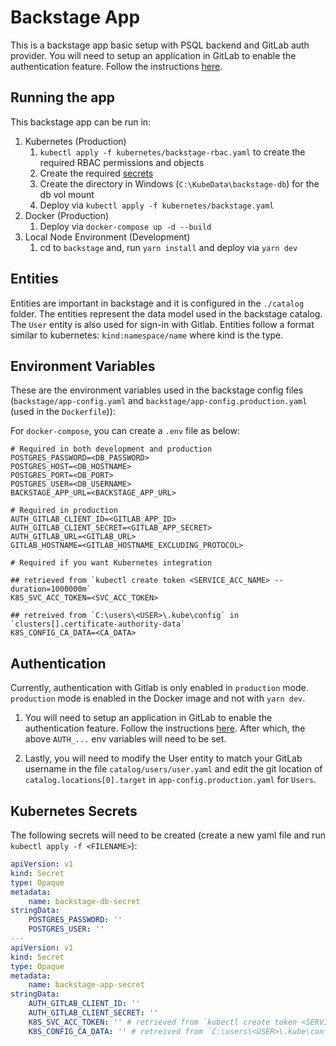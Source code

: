 # Backstage App

This is a backstage app basic setup with PSQL backend and GitLab auth provider. You will need to setup an application in GitLab to enable the authentication feature. Follow the instructions [here](https://backstage.io/docs/auth/gitlab/provider/).

## Running the app

This backstage app can be run in:

1. Kubernetes (Production)
    1. `kubectl apply -f kubernetes/backstage-rbac.yaml` to create the required RBAC permissions and objects
    1. Create the required [secrets](#kubernetes-secrets)
    1. Create the directory in Windows (`C:\KubeData\backstage-db`) for the db vol mount
    1. Deploy via `kubectl apply -f kubernetes/backstage.yaml`
2. Docker (Production)
    1. Deploy via `docker-compose up -d --build`
3. Local Node Environment (Development)
    1. cd to `backstage` and, run `yarn install` and deploy via `yarn dev`

## Entities

Entities are important in backstage and it is configured in the `./catalog` folder. The entities represent the data model used in the backstage catalog. The `User` entity is also used for sign-in with Gitlab. Entities follow a format similar to kubernetes: `kind:namespace/name` where kind is the type.

## Environment Variables

These are the environment variables used in the backstage config files (`backstage/app-config.yaml` and `backstage/app-config.production.yaml` (used in the `Dockerfile`)):

For `docker-compose`, you can create a `.env` file as below:

```env
# Required in both development and production
POSTGRES_PASSWORD=<DB_PASSWORD>
POSTGRES_HOST=<DB_HOSTNAME>
POSTGRES_PORT=<DB_PORT>
POSTGRES_USER=<DB_USERNAME>
BACKSTAGE_APP_URL=<BACKSTAGE_APP_URL>

# Required in production
AUTH_GITLAB_CLIENT_ID=<GITLAB_APP_ID>
AUTH_GITLAB_CLIENT_SECRET=<GITLAB_APP_SECRET>
AUTH_GITLAB_URL=<GITLAB_URL>
GITLAB_HOSTNAME=<GITLAB_HOSTNAME_EXCLUDING_PROTOCOL>

# Required if you want Kubernetes integration

## retrieved from `kubectl create token <SERVICE_ACC_NAME> --duration=1000000m`
K8S_SVC_ACC_TOKEN=<SVC_ACC_TOKEN>

## retreived from `C:\users\<USER>\.kube\config` in `clusters[].certificate-authority-data`
K8S_CONFIG_CA_DATA=<CA_DATA>
```

## Authentication

Currently, authentication with Gitlab is only enabled in `production` mode. `production` mode is enabled in the Docker image and not with `yarn dev`.

1. You will need to setup an application in GitLab to enable the authentication feature. Follow the instructions [here](https://backstage.io/docs/auth/gitlab/provider/). After which, the above `AUTH_...` env variables will need to be set.

2. Lastly, you will need to modify the User entity to match your GitLab username in the file `catalog/users/user.yaml` and edit the git location of `catalog.locations[0].target` in `app-config.production.yaml` for `Users`.

## Kubernetes Secrets

The following secrets will need to be created (create a new yaml file and run `kubectl apply -f <FILENAME>`):

```yaml
apiVersion: v1
kind: Secret
type: Opaque
metadata:
    name: backstage-db-secret
stringData:
    POSTGRES_PASSWORD: ''
    POSTGRES_USER: ''
---
apiVersion: v1
kind: Secret
type: Opaque
metadata:
    name: backstage-app-secret
stringData:
    AUTH_GITLAB_CLIENT_ID: ''
    AUTH_GITLAB_CLIENT_SECRET: ''
    K8S_SVC_ACC_TOKEN: '' # retrieved from `kubectl create token <SERVICE_ACC_NAME> --duration=1000000m`
    K8S_CONFIG_CA_DATA: '' # retreived from `C:\users\<USER>\.kube\config` in `clusters[].certificate-authority-data`
```
